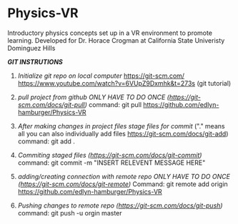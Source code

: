 # Physics-VR
Introductory physics concepts set up in a VR environment to promote learning. Developed for Dr. Horace Crogman at California State Univeristy Dominguez Hills



***GIT INSTRUTIONS***

1. *Initialize git repo on local computer*
https://git-scm.com/
https://www.youtube.com/watch?v=6VUpZ9Dxmhk&t=273s (git tutorial)

2. *pull project from github ONLY HAVE TO DO ONCE (https://git-scm.com/docs/git-pull)* 
command: git pull https://github.com/edlyn-hamburger/Physics-VR


3. *After making changes in project files stage files for commit*
("." means all you can also individually add files https://git-scm.com/docs/git-add)
command: git add . 

4. *Commiting staged files (https://git-scm.com/docs/git-commit)*
command: git commit -m "INSERT RELEVENT MESSAGE HERE"

5. *adding/creating connection with remote repo ONLY HAVE TO DO ONCE (https://git-scm.com/docs/git-remote)*
Command: git remote add origin https://github.com/edlyn-hamburger/Physics-VR

6. *Pushing changes to remote repo (https://git-scm.com/docs/git-push)*
command: git push -u orgin master
